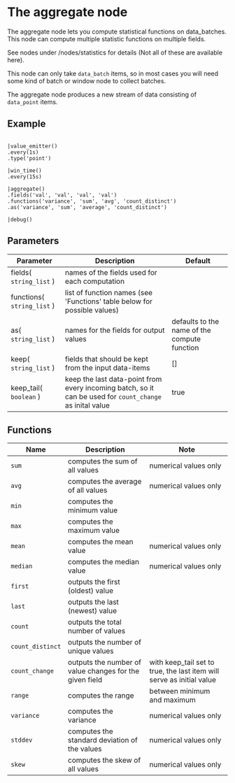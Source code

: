 The aggregate node
==============

The aggregate node lets you compute statistical functions on data_batches.
This node can compute multiple statistic functions on multiple fields.

See nodes under /nodes/statistics for details (Not all of these are available here).

This node can only take `data_batch` items, 
so in most cases you will need some kind of batch or window node to collect batches.

The aggregate node produces a new stream of data consisting of `data_point` items.

Example
-------

```dfs
 
|value_emitter()
.every(1s)
.type('point') 

|win_time()
.every(15s)
 
|aggregate()
.fields('val', 'val', 'val', 'val')
.functions('variance', 'sum', 'avg', 'count_distinct')
.as('variance', 'sum', 'average', 'count_distinct')

|debug()

```


Parameters
----------

| Parameter                  | Description                                                                                              | Default                                      |
|----------------------------|----------------------------------------------------------------------------------------------------------|----------------------------------------------|
| fields( `string_list` )    | names of the fields used for each computation                                                            |                                              |
| functions( `string_list` ) | list of function names (see 'Functions' table below for possible values)                                 |                                              |
| as( `string_list` )        | names for the fields for output values                                                                   | defaults to the name of the compute function |
| keep( `string_list` )      | fields that should be kept from the input data-items                                                     | []                                           |
| keep_tail( `boolean` )     | keep the last data-point from every incoming batch, so it can be used for `count_change` as inital value | true                                         |

Functions
---------

| Name             | Description                                             | Note                                                                  |
|------------------|---------------------------------------------------------|-----------------------------------------------------------------------|
| `sum`            | computes the sum of all values                          | numerical values only                                                 |
| `avg`            | computes the average of all values                      | numerical values only                                                 |
| `min`            | computes the minimum value                              |                                                                       |
| `max`            | computes the maximum value                              |                                                                       |
| `mean`           | computes the mean value                                 | numerical values only                                                 |
| `median`         | computes the median value                               | numerical values only                                                 |
| `first`          | outputs the first (oldest) value                        |                                                                       |
| `last`           | outputs the last (newest) value                         |                                                                       |
| `count`          | outputs the total number of values                      |                                                                       |
| `count_distinct` | outputs the number of unique values                     |                                                                       |
| `count_change`   | outputs the number of value changes for the given field | with keep_tail set to true, the last item will serve as initial value |
| `range`          | computes the range                                      | between minimum and maximum                                           |
| `variance`       | computes the variance                                   | numerical values only                                                 |
| `stddev`         | computes the standard deviation of the values           | numerical values only                                                 |
| `skew`           | computes the skew of all values                         | numerical values only                                                 |

